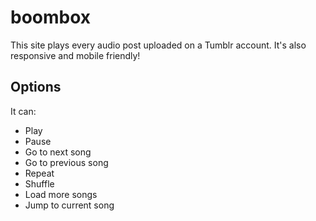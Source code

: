 # boombox
This site plays every audio post uploaded on a Tumblr account. It's also responsive and mobile friendly!
## Options 
It can:
- Play
- Pause 
- Go to next song
- Go to previous song
- Repeat 
- Shuffle 
- Load more songs
- Jump to current song

